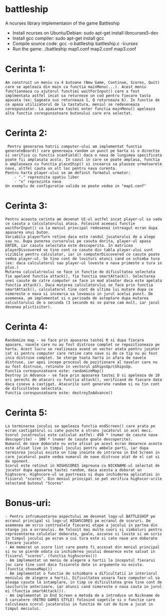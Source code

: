 # battleship
A ncurses library implementaion of the game Battleship
* Install ncurses on Ubuntu/Debian: sudo apt-get install libncurses5-dev
* Install gcc compiler: sudo apt-get install gcc
* Compile source code: gcc -o battleship battleship.c -lcurses
* Run the game: ./battleship map1.conf map2.conf map3.conf

# Cerinta 1:
	Am construit un meniu cu 4 butoane (New Game, Continue, Scores, Quit) care se apeleaza din main ca functia mainMenu(...). Acest meniu functioneaza cu ajutorul functiei waitForInput() care a fost implmentata astfel incat sa returneze un cod pentru fiecare tasta apasata (ex: Sageata sus returneaza 1, Q returneaza 6). In functie de ce apasa utilizatorul de la tastatura, meniul se redeseneaza corespunzator. La apasarea tastei enter functia mainMenu() apeleaza alta functie corespunzatoare butonului care era selectat.

# Cerinta 2:
	 Pentru generarea hatrii computer-ului am implementat functia generateBoard() care genereaza random un punct pe harta si o directie si verifica cu functia scanField() daca o nava de lungimea specificata poate fii amplasata acolo. In cazul in care se poate amplasa, functia o amplaseaza cu functia placeShip() si incearca sa plaseze urmatoarele nave, altfel cauta un alt loc pentru nava curenta.
	Pentru harta player-ului se am definit formatul urmator:
		- "." repreznita spatiu liber
		- "x" reprezinta nava
	Un exemplu de configuratie valida se poate vedea in "map1.conf"

# Cerinta 3:
	Pentru aceasta cerinta am desenat UI-ul astfel incat player-ul sa vada ce casuta a calculatorului ataca. Folosind aceeasi functie waitForInput() ca la meniul principal redesenez intreagul ecran dupa apasarea unui buton. 
	Variabila playerTurn retine daca este randul jucatorului de a alege sau nu. Dupa punerea cursorului pe casuta dorita, player-ul apasa ENTER, iar casuta selectata este descoperita. In matricea playerDiscovered se tine cont ce casute din tabla player-ului sunt vizibile pentru calculator, iar in computerDiscovered ce casute poate vedea player-ul. Se tine cont de lovituri atunci cand se schimba tura (ex: daca calculatorul sau player-ul loveste o nava primeste o tura in plus.)
	Mutarea calculatroului se face in functie de dificultatea selectata fie apeland functia attack(), fie functia smartAttack(). Selectarea unei casute de catre computer se face in mod aleator daca este apelata functia attack(). Daca mutarea calculatorului se face prin functia smartAttack(), calculatorul tine cont de ultima lui mutare dupa ce nimereste o nava si incearca sa loveasca in jurul acelui punct. De asemenea, am implementat si o perioada de asteptare dupa mutarea calcultorului de o secunda (3 secunde mi se parea cam mult, iar jocul devenea plictisitor).

# Cerinta 4:
	Randomize map - se face prin apasarea tastei R si dupa fiecare apasare, navele care nu au fost distruse complet se repozitioneaza pe harta. Acest lucru se realizeaza avand un vector atata pentru jucator cat si pentru computer care retine cate nave si de ce tip nu au fost inca distruse complet. Se sterge toata harta in afara de navele distruse, iar apoi incepe procesul de pozitionare al navelor care nu au fost distruse, retinute in vectorul pShipsUp/cShipsUp.
    Functia corespunzatoare este: randomizeMap()
	Destroy in Advance - se face prin apasarea tastei D si apeleaza de 10 ori perechi de atacuri cu functia attack(), verificand de fiecare data daca cineva a castigat. Atacurile sunt generate random si nu tin cont de dificultatea selectata.
    Functia corespunzatoare este: destroyInAdvance()

# Cerinta 5:
	La terminarea jocului se apeleaza functia endScreen() care arata pe ecran castigatorul si cate puncte a strans jucatorul in acel meci. 
	Scorul jucatroului este calculat astfel: 450 * (numar de casute nava descoperite) - 100 * (numar de casute goale descoperite).
	Numarul de nave doborate nu este afisat pe acest ecran deoarece acesta este afisat live in timpul jocului pentru ambele parti, iar dupa terminrea jocului exista un timp inainte de intrarea in End Screen in care jucatorul poate vedea numarul de nave distruse atat de el cat si de oponent.
	Scorul este retinut in HIGHSCORES impreuna cu NICKNAME-ul selectat de jucator dupa apasarea tastei random, daca acesta a doborat un highscore. Highscore-ul se pastreaza si dupa inchiderea aplicatiei in fisierul "scores". Din meniul principal se pot verifica highscor-urile selectand butonul "Scores"

# Bonus-uri:
	- Pentru infrumusetarea aspectului am desenat logo-ul BATTLESHIP pe ecranul principal si logo-ul HIGHSCORES pe ecranul de scoruri. De asemenea am scris controalele fiecarei etape a jocului in partea din stanga jos a ecranului. Am folosit mai multe cuori si simboluri pentru reprezentarea celulelor doborate, goale, ascunse si lovite si am scris in timpul jocului pe ecran a cui tura este si cate nave are doborate fiecare jucator.
	- Am memorat un score list care poate fi accesat din meniul principal si nu se pierde odata cu inchiderea jocului deoarece este salvat in fisierul "scores". (functia highscores())
	- Am implementat un meniu de alegere a hartii la inceputul fiecarui joc care tine cont daca fisierele date in argumente nu exista. (functia chooseMap())
	- Am implementat o functie de schimbare a dificultatii in interiorul meniului de alegere a hartii. Dificultatea usoara face computer-ul sa aleaga casute la intamplare, in timp ce dificultatea grea tine cont de loviturile anterioare, iar atunci cand nimereste o nava cauta in jurul ei (functia smartAttack()).
	- Am implementat in End Screen o metoda de a introduce un Nickname de 3 carcatere (RETRO GAMES STYLE) folosind sagetile si o functie care calculeaza scorul jucatorului in functie de cat de bine a jucat in timpul meciului.
